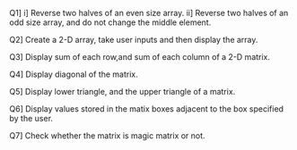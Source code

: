 Q1] i] Reverse two halves of an even size array.
    ii] Reverse two halves of an odd size array, and do not change the middle element.

Q2] Create a 2-D array, take user inputs and then display the array.

Q3] Display sum of each row,and sum of each column of a 2-D matrix.

Q4] Display diagonal of the matrix.

Q5] Display lower triangle, and the upper triangle of a matrix.

Q6] Display values stored in the matix boxes adjacent to the box specified by the user.

Q7] Check whether the matrix is magic matrix or not.